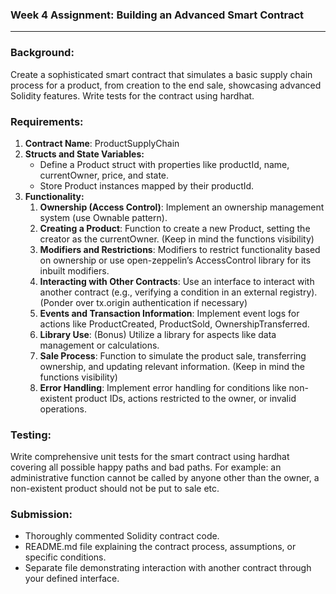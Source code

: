 ### **Week 4 Assignment:** Building an Advanced Smart Contract

---

### Background:

Create a sophisticated smart contract that simulates a basic supply chain process for a product, from creation to the end sale, showcasing advanced Solidity features. Write tests for the contract using hardhat.

### Requirements:

1. **Contract Name**: ProductSupplyChain
2. **Structs and State Variables:** 
    - Define a Product struct with properties like productId, name, currentOwner, price, and state.
    - Store Product instances mapped by their productId.
3. **Functionality:**
    1. **Ownership (Access Control)**:  Implement an ownership management system (use Ownable pattern).
    2. **Creating a Product**: Function to create a new Product, setting the creator as the currentOwner. (Keep in mind the functions visibility)
    3. **Modifiers and Restrictions**: Modifiers to restrict functionality based on ownership or use open-zeppelin’s AccessControl library for its inbuilt modifiers.
    4. **Interacting with Other Contracts**: Use an interface to interact with another contract (e.g., verifying a condition in an external registry). (Ponder over tx.origin authentication if necessary)
    5. **Events and Transaction Information**: Implement event logs for actions like ProductCreated, ProductSold, OwnershipTransferred.
    6. **Library Use**: (Bonus) Utilize a library for aspects like data management or calculations.
    7. **Sale Process**: Function to simulate the product sale, transferring ownership, and updating relevant information. (Keep in mind the functions visibility)
    8. **Error Handling**: Implement error handling for conditions like non-existent product IDs, actions restricted to the owner, or invalid operations.

### Testing:

Write comprehensive unit tests for the smart contract using hardhat covering all possible happy paths and bad paths. For example: an administrative function cannot be called by anyone other than the owner, a non-existent product should not be put to sale etc.

### Submission:

- Thoroughly commented Solidity contract code.
- README.md file explaining the contract process, assumptions, or specific conditions.
- Separate file demonstrating interaction with another contract through your defined interface.